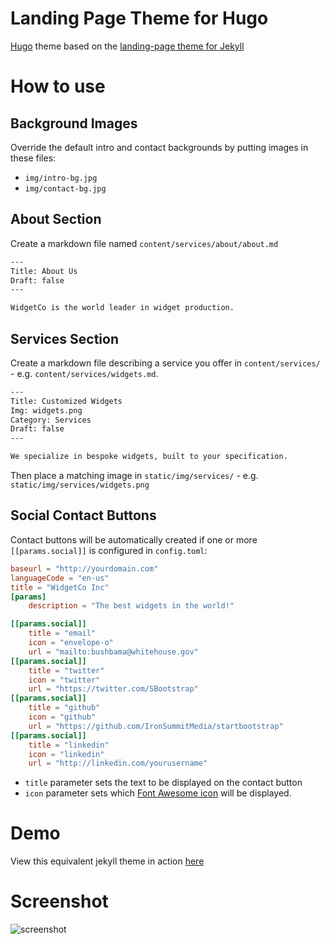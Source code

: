# Landing Page Theme for Hugo

[Hugo](http://gohugo.io) theme based on the
[landing-page theme for Jekyll](https://github.com/swcool/landing-page-theme)

# How to use

## Background Images

Override the default intro and contact backgrounds by putting images in these files:

* `img/intro-bg.jpg`
* `img/contact-bg.jpg`


## About Section

Create a markdown file named `content/services/about/about.md`

```txt
---
Title: About Us
Draft: false
---

WidgetCo is the world leader in widget production.
```

## Services Section

Create a markdown file describing a service you offer in `content/services/` - e.g. `content/services/widgets.md`.

```txt
---
Title: Customized Widgets
Img: widgets.png
Category: Services
Draft: false
---

We specialize in bespoke widgets, built to your specification.
```

Then place a matching image in `static/img/services/` - e.g. `static/img/services/widgets.png`


## Social Contact Buttons

Contact buttons will be automatically created if one or more
`[[params.social]]` is configured in `config.toml`:

```toml
baseurl = "http://yourdomain.com"
languageCode = "en-us"
title = "WidgetCo Inc"
[params]
	description = "The best widgets in the world!"

[[params.social]]
	title = "email"
	icon = "envelope-o"
	url = "mailto:bushbama@whitehouse.gov"
[[params.social]]
	title = "twitter"
	icon = "twitter"
	url = "https://twitter.com/SBootstrap"
[[params.social]]
	title = "github"
	icon = "github"
	url = "https://github.com/IronSummitMedia/startbootstrap"
[[params.social]]
	title = "linkedin"
	icon = "linkedin"
	url = "http://linkedin.com/yourusername"
```

* `title` parameter sets the text to be displayed on the contact button
* `icon` parameter sets which [Font Awesome icon](http://fortawesome.github.io/Font-Awesome/icons/) 
will be displayed.


# Demo
View this equivalent jekyll theme in action [here](https://swcool.github.io/landing-page-theme)

# Screenshot
![screenshot](https://raw.githubusercontent.com/swcool/landing-page-theme/master/img/screenshot.png)

